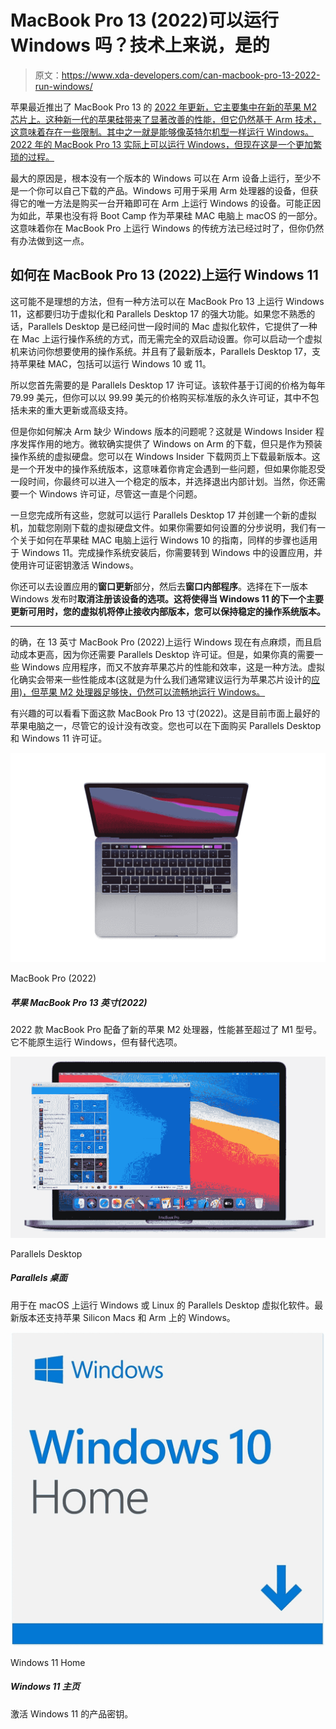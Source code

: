 # MacBook Pro 13 (2022)可以运行 Windows 吗？技术上来说，是的

> 原文：<https://www.xda-developers.com/can-macbook-pro-13-2022-run-windows/>

苹果最近推出了 MacBook Pro 13 的 [2022 年更新，它主要集中在新的苹果 M2 芯片上。这种新一代的苹果硅带来了显著改善的性能，但它仍然基于 Arm 技术，这意味着存在一些限制。其中之一就是能够像英特尔机型一样运行 Windows。2022 年的 MacBook Pro 13 实际上可以运行 Windows，但现在这是一个更加繁琐的过程。](https://www.xda-developers.com/macbook-pro-2022/)

最大的原因是，根本没有一个版本的 Windows 可以在 Arm 设备上运行，至少不是一个你可以自己下载的产品。Windows 可用于采用 Arm 处理器的设备，但获得它的唯一方法是购买一台开箱即可在 Arm 上运行 Windows 的设备。可能正因为如此，苹果也没有将 Boot Camp 作为苹果硅 MAC 电脑上 macOS 的一部分。这意味着你在 MacBook Pro 上运行 Windows 的传统方法已经过时了，但你仍然有办法做到这一点。

## 如何在 MacBook Pro 13 (2022)上运行 Windows 11

这可能不是理想的方法，但有一种方法可以在 MacBook Pro 13 上运行 Windows 11，这都要归功于虚拟化和 Parallels Desktop 17 的强大功能。如果您不熟悉的话，Parallels Desktop 是已经问世一段时间的 Mac 虚拟化软件，它提供了一种在 Mac 上运行操作系统的方式，而无需完全的双启动设置。你可以启动一个虚拟机来访问你想要使用的操作系统。并且有了最新版本，Parallels Desktop 17，支持苹果硅 MAC，包括可以运行 Windows 10 或 11。

所以您首先需要的是 Parallels Desktop 17 许可证。该软件基于订阅的价格为每年 79.99 美元，但你可以以 99.99 美元的价格购买标准版的永久许可证，其中不包括未来的重大更新或高级支持。

但是你如何解决 Arm 缺少 Windows 版本的问题呢？这就是 Windows Insider 程序发挥作用的地方。微软确实提供了 Windows on Arm 的下载，但只是作为预装操作系统的虚拟硬盘。您可以在 Windows Insider 下载网页上下载最新版本。这是一个开发中的操作系统版本，这意味着你肯定会遇到一些问题，但如果你能忍受一段时间，你最终可以进入一个稳定的版本，并选择退出内部计划。当然，你还需要一个 Windows 许可证，尽管这一直是个问题。

一旦您完成所有这些，您就可以运行 Parallels Desktop 17 并创建一个新的虚拟机，加载您刚刚下载的虚拟硬盘文件。如果你需要如何设置的分步说明，我们有一个关于如何在苹果硅 MAC 电脑上运行 Windows 10 的指南，同样的步骤也适用于 Windows 11。完成操作系统安装后，你需要转到 Windows 中的设置应用，并使用许可证密钥激活 Windows。

你还可以去设置应用的**窗口更新**部分，然后去**窗口内部程序**。选择在下一版本 Windows 发布时**取消注册该设备的选项。这将使得当 Windows 11 的下一个主要更新可用时，您的虚拟机将停止接收内部版本，您可以保持稳定的操作系统版本。**

* * *

的确，在 13 英寸 MacBook Pro (2022)上运行 Windows 现在有点麻烦，而且启动成本更高，因为你还需要 Parallels Desktop 许可证。但是，如果你真的需要一些 Windows 应用程序，而又不放弃苹果芯片的性能和效率，这是一种方法。虚拟化确实会带来一些性能成本(这就是为什么我们通常建议运行为苹果芯片设计的[应用)，但苹果 M2 处理器足够快，仍然可以流畅地运行 Windows。](https://www.xda-developers.com/best-apps-apple-silicon/)

有兴趣的可以看看下面这款 MacBook Pro 13 寸(2022)。这是目前市面上最好的苹果电脑之一，尽管它的设计没有改变。您也可以在下面购买 Parallels Desktop 和 Windows 11 许可证。

 <picture>![The 2022 MacBook Pro comes with the new Apple M2 processor, delivering even more performance than the M1 model.](img/e4a8883c71bef24fedaac615318f305b.png)</picture> 

MacBook Pro (2022)

##### 苹果 MacBook Pro 13 英寸(2022)

2022 款 MacBook Pro 配备了新的苹果 M2 处理器，性能甚至超过了 M1 型号。它不能原生运行 Windows，但有替代选项。

 <picture>![Parallels Desktop virtualization software for running Windows or Linux on macOS. The latest version also supports Apple Silicon Macs and Windows on Arm.](img/860b397f9ada5cc74cb9a18adfa6dc9a.png)</picture> 

Parallels Desktop

##### Parallels 桌面

用于在 macOS 上运行 Windows 或 Linux 的 Parallels Desktop 虚拟化软件。最新版本还支持苹果 Silicon Macs 和 Arm 上的 Windows。

 <picture>![Product key to activate Windows 11.](img/f0aac100e17e9826034b1e979981bd93.png)</picture> 

Windows 11 Home

##### Windows 11 主页

激活 Windows 11 的产品密钥。